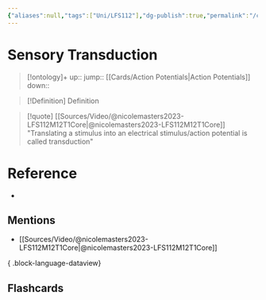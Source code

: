 ```yaml
---
{"aliases":null,"tags":["Uni/LFS112"],"dg-publish":true,"permalink":"/cards/sensory-transduction/","dgPassFrontmatter":true}
---
```


# Sensory Transduction

> [!ontology]+
> up:: 
> jump:: [[Cards/Action Potentials\|Action Potentials]]
> down:: 

> [!Definition] Definition

> [!quote] [[Sources/Video/@nicolemasters2023-LFS112M12T1Core\|@nicolemasters2023-LFS112M12T1Core]]
> "Translating a stimulus into an electrical stimulus/action potential is called transduction"

# Reference

- 

## Mentions

- [[Sources/Video/@nicolemasters2023-LFS112M12T1Core\|@nicolemasters2023-LFS112M12T1Core]]

{ .block-language-dataview}

## Flashcards